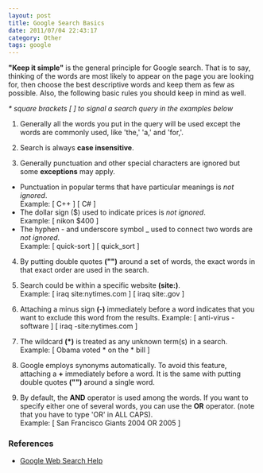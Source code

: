 ```yaml
---
layout: post
title: Google Search Basics
date: 2011/07/04 22:43:17
category: Other
tags: google
---
```

**"Keep it simple"** is the general principle for Google search. That is to say, thinking of the words are most likely to appear on the page 
you are looking for, then choose the best descriptive words and keep them as few as possible. Also, the following basic rules you should keep in mind as well. 

*\* square brackets [ ] to signal a search query in the examples below*

1. Generally all the words you put in the query will be used except the words are commonly used, like 'the,' 'a,' and 'for,'.

2. Search is always **case insensitive**.

3. Generally punctuation and other special characters are ignored but some **exceptions** may apply. 
<ul>
<li>Punctuation in popular terms that have particular meanings is <em>not ignored</em>.<br />
Example: [ C++ ] [ C# ]</li>
<li>The dollar sign ($) used to indicate prices is <em>not ignored</em>.<br />
Example: [ nikon $400 ]</li>
<li>The hyphen - and underscore symbol _ used to connect two words are <em>not ignored</em>.<br />
Example: [ quick-sort ] [ quick_sort ]</li>
</ul>

4. By putting double quotes **("")** around a set of words, the exact words in that exact order are used in the search. 

5. Search could be within a specific website **(site:)**.  
Example: [ iraq site:nytimes.com ] [ iraq site:.gov ]

6. Attaching a minus sign **(-)** immediately before a word indicates that you want to exclude this word from the results. 
Example: [ anti-virus -software ] [ iraq -site:nytimes.com ]

7. The wildcard **(*)** is treated as any unknown term(s) in a search.  
Example: [ Obama voted * on the * bill ]

8. Google employs synonyms automatically. To avoid this feature, attaching a **+** immediately before a word. 
It is the same with putting double quotes **("")** around a single word.

9. By default, the **AND** operator is used among the words. If you want to specify either one of several words, you can use the **OR** operator. 
(note that you have to type 'OR' in ALL CAPS).  
Example: [ San Francisco Giants 2004 OR 2005 ] 

### References
* [Google Web Search Help](http://www.google.com/support/websearch/) 

